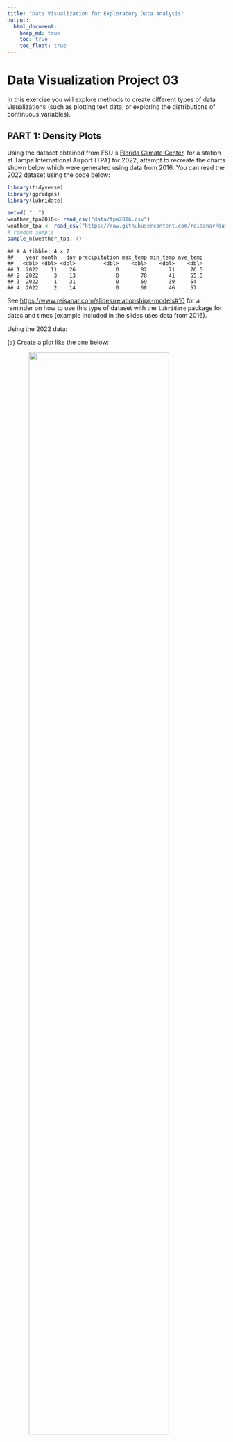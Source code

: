 ```yaml
---
title: "Data Visualization for Exploratory Data Analysis"
output: 
  html_document:
    keep_md: true
    toc: true
    toc_float: true
---
```


# Data Visualization Project 03


In this exercise you will explore methods to create different types of data visualizations (such as plotting text data, or exploring the distributions of continuous variables).


## PART 1: Density Plots

Using the dataset obtained from FSU's [Florida Climate Center](https://climatecenter.fsu.edu/climate-data-access-tools/downloadable-data), for a station at Tampa International Airport (TPA) for 2022, attempt to recreate the charts shown below which were generated using data from 2016. You can read the 2022 dataset using the code below: 


```r
library(tidyverse)
library(ggridges)
library(lubridate)

setwd( "..")
weather_tpa2016<- read_csv("data/tpa2016.csv")
weather_tpa <- read_csv("https://raw.githubusercontent.com/reisanar/datasets/master/tpa_weather_2022.csv")
# random sample 
sample_n(weather_tpa, 4)
```

```
## # A tibble: 4 × 7
##    year month   day precipitation max_temp min_temp ave_temp
##   <dbl> <dbl> <dbl>         <dbl>    <dbl>    <dbl>    <dbl>
## 1  2022    11    26             0       82       71     76.5
## 2  2022     3    13             0       70       41     55.5
## 3  2022     1    31             0       69       39     54  
## 4  2022     2    14             0       68       46     57
```

See https://www.reisanar.com/slides/relationships-models#10 for a reminder on how to use this type of dataset with the `lubridate` package for dates and times (example included in the slides uses data from 2016).

Using the 2022 data: 

(a) Create a plot like the one below:

<img src="https://github.com/reisanar/figs/raw/master/tpa_max_temps_facet.png" width="80%" style="display: block; margin: auto;" />

Hint: the option `binwidth = 3` was used with the `geom_histogram()` function.


```r
tpa_clean2016 <- weather_tpa2016 %>% 
  unite("doy", YEAR, MONTH, DAY, sep = "-") %>% 
  mutate(doy = ymd(doy), 
         max_temp = as.double(maxTemp))

tpa_clean2016$month <- factor(month(tpa_clean2016$doy, label=TRUE, abbr=FALSE))

ggplot(tpa_clean2016, aes(x = max_temp, fill = month)) +
  geom_histogram(binwidth = 3, show.legend = FALSE, color = "white") +
  facet_wrap(~ month) +
  labs(x = "Maximum temperatures",
       y = "Number of Days") +
  theme_bw(base_size = 15)
```

![](lewis_project_03_files/figure-html/unnamed-chunk-3-1.png)<!-- -->



```r
tpa_clean <- weather_tpa %>% 
  unite("doy", year, month, day, sep = "-") %>% 
  mutate(doy = ymd(doy), 
         max_temp = as.double(max_temp), 
         min_temp = as.double(min_temp), 
         precipitation = as.double(precipitation))

tpa_clean$month <- factor(month(tpa_clean$doy, label=TRUE, abbr=FALSE))

ggplot(tpa_clean, aes(x = max_temp, fill = month)) +
  geom_histogram(binwidth = 3, show.legend = FALSE, color = "white") +
  facet_wrap(~ month) +
  labs(x = "Maximum temperatures",
       y = "Number of Days") +
  theme_bw(base_size = 15)
```

![](lewis_project_03_files/figure-html/unnamed-chunk-4-1.png)<!-- -->



(b) Create a plot like the one below:

<img src="https://github.com/reisanar/figs/raw/master/tpa_max_temps_density.png" width="80%" style="display: block; margin: auto;" />

Hint: check the `kernel` parameter of the `geom_density()` function, and use `bw = 0.5`.


```r
ggplot(tpa_clean2016, aes(x = max_temp)) +
  geom_density(kernel = "epanechnikov", bw = 0.5, fill = "darkgray", size = 1) +
  labs(x = "Maximum Temperature",
       y = "density") +
  theme_bw(base_size = 15) +
  theme(panel.border = element_blank())
```

```
## Warning: Using `size` aesthetic for lines was deprecated in ggplot2 3.4.0.
## ℹ Please use `linewidth` instead.
## This warning is displayed once every 8 hours.
## Call `lifecycle::last_lifecycle_warnings()` to see where this warning was
## generated.
```

![](lewis_project_03_files/figure-html/unnamed-chunk-6-1.png)<!-- -->

```r
ggplot(tpa_clean, aes(x = max_temp)) +
  geom_density(kernel = "epanechnikov", bw = 0.5, fill = "darkgray", size = 1) +
  labs(x = "Maximum Temperature",
       y = "density") +
  theme_bw(base_size = 15) +
  theme(panel.border = element_blank())
```

![](lewis_project_03_files/figure-html/unnamed-chunk-7-1.png)<!-- -->


(c) Create a plot like the one below:

<img src="https://github.com/reisanar/figs/raw/master/tpa_max_temps_density_facet.png" width="80%" style="display: block; margin: auto;" />

Hint: default options for `geom_density()` were used. 


```r
ggplot(tpa_clean2016, aes(x = max_temp, fill = month)) +
  geom_density(alpha = 0.5, size = 1, show.legend = FALSE) +
  facet_wrap(~ month) +
  labs(title = "Density plots for each month in 2022",
       x = "Maximum Temperature") +
  theme_bw(base_size = 15) +
  theme(axis.title.y.left = element_blank())
```

![](lewis_project_03_files/figure-html/unnamed-chunk-9-1.png)<!-- -->



```r
ggplot(tpa_clean, aes(x = max_temp, fill = month)) +
  geom_density(alpha = 0.5, size = 1, show.legend = FALSE) +
  facet_wrap(~ month) +
  labs(title = "Density plots for each month in 2022",
       x = "Maximum Temperature") +
  theme_bw(base_size = 15) +
  theme(axis.title.y.left = element_blank())
```

![](lewis_project_03_files/figure-html/unnamed-chunk-10-1.png)<!-- -->


(d) Generate a plot like the chart below:


<img src="https://github.com/reisanar/figs/raw/master/tpa_max_temps_ridges_plasma.png" width="80%" style="display: block; margin: auto;" />

Hint: use the`{ggridges}` package, and the `geom_density_ridges()` function paying close attention to the `quantile_lines` and `quantiles` parameters. The plot above uses the `plasma` option (color scale) for the _viridis_ palette.


```r
ggplot(tpa_clean2016, aes(x = max_temp, y = month, fill = stat(x))) +
  geom_density_ridges_gradient(quantile_lines=TRUE, quantiles = 2,lwd = 1) +
  scale_fill_viridis_c(option = "C") +
  labs(x = "Maximum temperature (in Farhenheit degrees)") +
  theme_bw(base_size = 15) +
  theme(axis.title.y.left = element_blank(),
        panel.border = element_blank(),
        legend.title = element_blank())
```

```
## Warning: `stat(x)` was deprecated in ggplot2 3.4.0.
## ℹ Please use `after_stat(x)` instead.
## This warning is displayed once every 8 hours.
## Call `lifecycle::last_lifecycle_warnings()` to see where this warning was
## generated.
```

```
## Picking joint bandwidth of 1.49
```

![](lewis_project_03_files/figure-html/unnamed-chunk-12-1.png)<!-- -->


```r
ggplot(tpa_clean, aes(x = max_temp, y = month, fill = stat(x))) +
  geom_density_ridges_gradient(quantile_lines=TRUE, quantiles = 2,lwd = 1) +
  scale_fill_viridis_c(option = "C") +
  labs(x = "Maximum temperature (in Farhenheit degrees)") +
  theme_bw(base_size = 15) +
  theme(axis.title.y.left = element_blank(),
        panel.border = element_blank(),
        legend.title = element_blank())
```

```
## Picking joint bandwidth of 1.93
```

![](lewis_project_03_files/figure-html/unnamed-chunk-13-1.png)<!-- -->


(e) Create a plot of your choice that uses the attribute for precipitation _(values of -99.9 for temperature or -99.99 for precipitation represent missing data)_.



## PART 2 

> **You can choose to work on either Option (A) or Option (B)**. Remove from this template the option you decided not to work on. 


### Option (A): Visualizing Text Data

Review the set of slides (and additional resources linked in it) for visualizing text data: https://www.reisanar.com/slides/text-viz#1

Choose any dataset with text data, and create at least one visualization with it. For example, you can create a frequency count of most used bigrams, a sentiment analysis of the text data, a network visualization of terms commonly used together, and/or a visualization of a topic modeling approach to the problem of identifying words/documents associated to different topics in the text data you decide to use. 

Make sure to include a copy of the dataset in the `data/` folder, and reference your sources if different from the ones listed below:

- [Billboard Top 100 Lyrics](https://github.com/reisanar/datasets/blob/master/BB_top100_2015.csv)

- [RateMyProfessors comments](https://github.com/reisanar/datasets/blob/master/rmp_wit_comments.csv)

- [FL Poly News Articles](https://github.com/reisanar/datasets/blob/master/flpoly_news_SP23.csv)


(to get the "raw" data from any of the links listed above, simply click on the `raw` button of the GitHub page and copy the URL to be able to read it in your computer using the `read_csv()` function)


### Option (B): Data on Concrete Strength 

Concrete is the most important material in **civil engineering**. The concrete compressive strength is a highly nonlinear function of _age_ and _ingredients_. The dataset used here is from the [UCI Machine Learning Repository](https://archive.ics.uci.edu/ml/index.php), and it contains 1030 observations with 9 different attributes 9 (8 quantitative input variables, and 1 quantitative output variable). A data dictionary is included below: 


Variable                      |    Notes                
------------------------------|-------------------------------------------
Cement                        | kg in a $m^3$ mixture             
Blast Furnace Slag            | kg in a $m^3$ mixture  
Fly Ash                       | kg in a $m^3$ mixture             
Water                         | kg in a $m^3$ mixture              
Superplasticizer              | kg in a $m^3$ mixture
Coarse Aggregate              | kg in a $m^3$ mixture
Fine Aggregate                | kg in a $m^3$ mixture      
Age                           | in days                                             
Concrete compressive strength | MPa, megapascals


Below we read the `.csv` file using `readr::read_csv()` (the `readr` package is part of the `tidyverse`)


```r
concrete <- read_csv("../data/concrete.csv", col_types = cols())
```


Let us create a new attribute for visualization purposes, `strength_range`: 


```r
new_concrete <- concrete %>%
  mutate(strength_range = cut(Concrete_compressive_strength, 
                              breaks = quantile(Concrete_compressive_strength, 
                                                probs = seq(0, 1, 0.2))) )
```



1. Explore the distribution of 2 of the continuous variables available in the dataset. Do ranges make sense? Comment on your findings.

2. Use a _temporal_ indicator such as the one available in the variable `Age` (measured in days). Generate a plot similar to the one shown below. Comment on your results.

<img src="https://github.com/reisanar/figs/raw/master/concrete_strength.png" width="80%" style="display: block; margin: auto;" />


3. Create a scatterplot similar to the one shown below. Pay special attention to which variables are being mapped to specific aesthetics of the plot. Comment on your results. 

<img src="https://github.com/reisanar/figs/raw/master/cement_plot.png" width="80%" style="display: block; margin: auto;" />




